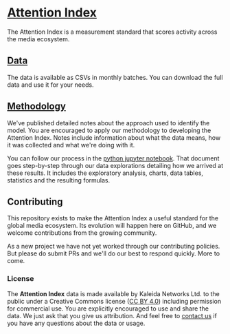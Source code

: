 # [Attention Index](https://kaleida.github.io/attention-index/)

The Attention Index is a measurement standard that scores activity across the media ecosystem.

## [Data](../data)

The data is available as CSVs in monthly batches. You can download the full data and use it for your needs.

## [Methodology](../docs/METHOLOGY.md)

We've published detailed notes about the approach used to identify the model. You are encouraged to apply our methodology to developing the Attention Index. Notes include information about what the data means, how it was collected and what we're doing with it.

You can follow our process in the [python jupyter notebook](http://nbviewer.jupyter.org/github/kaleida/attention-index/blob/master/data/attention-index.ipynb). That document goes step-by-step through our data explorations detailing how we arrived at these results. It includes the exploratory analysis, charts, data tables, statistics and the resulting formulas.


## Contributing

This repository exists to make the Attention Index a useful standard for the global media ecosystem. Its evolution will happen here on GitHub, and we welcome contributions from the growing community.

As a new project we have not yet worked through our contributing policies. But please do submit PRs and we'll do our best to respond quickly. More to come.

### License

The **Attention Index** data is made available by Kaleida Networks Ltd. to the public under a Creative Commons license ([CC BY 4.0](https://creativecommons.org/licenses/by/4.0/legalcode)) including permission for commercial use. You are explicitly encouraged to use and share the data. We just ask that you give us attribution. And feel free to [contact us](mailto:matt@kaleida.com) if you have any questions about the data or usage.
